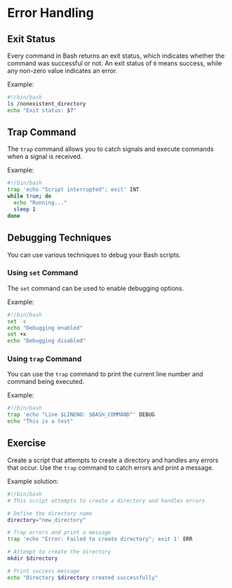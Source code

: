 # Error Handling

## Exit Status
Every command in Bash returns an exit status, which indicates whether the command was successful or not. An exit status of `0` means success, while any non-zero value indicates an error.

Example:
```bash
#!/bin/bash
ls /nonexistent_directory
echo "Exit status: $?"
```

## Trap Command
The `trap` command allows you to catch signals and execute commands when a signal is received.

Example:
```bash
#!/bin/bash
trap 'echo "Script interrupted"; exit' INT
while true; do
  echo "Running..."
  sleep 1
done
```

## Debugging Techniques
You can use various techniques to debug your Bash scripts.

### Using `set` Command
The `set` command can be used to enable debugging options.

Example:
```bash
#!/bin/bash
set -x
echo "Debugging enabled"
set +x
echo "Debugging disabled"
```

### Using `trap` Command
You can use the `trap` command to print the current line number and command being executed.

Example:
```bash
#!/bin/bash
trap 'echo "Line $LINENO: $BASH_COMMAND"' DEBUG
echo "This is a test"
```

## Exercise
Create a script that attempts to create a directory and handles any errors that occur. Use the `trap` command to catch errors and print a message.

Example solution:
```bash
#!/bin/bash
# This script attempts to create a directory and handles errors

# Define the directory name
directory="new_directory"

# Trap errors and print a message
trap 'echo "Error: Failed to create directory"; exit 1' ERR

# Attempt to create the directory
mkdir $directory

# Print success message
echo "Directory $directory created successfully"
```
